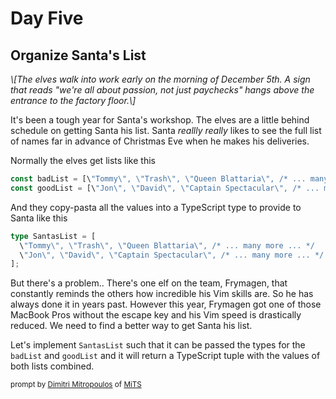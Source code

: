 # Day Five

## Organize Santa's List

_\\[The elves walk into work early on the morning of December 5th. A sign that reads \"we're all about passion, not just paychecks\" hangs above the entrance to the factory floor.\\]_

It's been a tough year for Santa's workshop. The elves are a little behind schedule on getting Santa his list. Santa _reallly really_ likes to see the full list of names far in advance of Christmas Eve when he makes his deliveries.

Normally the elves get lists like this

```ts
const badList = [\"Tommy\", \"Trash\", \"Queen Blattaria\", /* ... many more ... */];
const goodList = [\"Jon\", \"David\", \"Captain Spectacular\", /* ... many more ... */];
```

And they copy-pasta all the values into a TypeScript type to provide to Santa like this

```ts
type SantasList = [
  \"Tommy\", \"Trash\", \"Queen Blattaria\", /* ... many more ... */
  \"Jon\", \"David\", \"Captain Spectacular\", /* ... many more ... */
];
```

But there's a problem.. There's one elf on the team, Frymagen, that constantly reminds the others how incredible his Vim skills are. So he has always done it in years past. However this year, Frymagen got one of those MacBook Pros without the escape key and his Vim speed is drastically reduced. We need to find a better way to get Santa his list.

Let's implement `SantasList` such that it can be passed the types for the `badList` and `goodList` and it will return a TypeScript tuple with the values of both lists combined. 

 <sub>prompt by [Dimitri Mitropoulos](https://github.com/dimitropoulos) of [MiTS](https://michigantypescript.com)</sub>